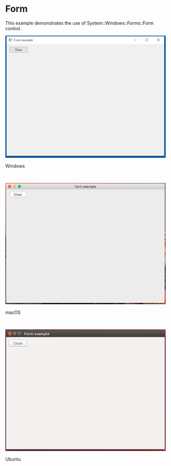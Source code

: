 # Form
This example demonstrates the use of System::Windows::Forms::Form control.
<BR>

![GitHub Logo](../../../Documentations/Images/Examples/Forms/FormW.png)
<p align="left">Windows</p>
<BR>

![GitHub Logo](../../../Documentations/Images/Examples/Forms/FormM.png)
<p align="left">macOS</p>
<BR>

![GitHub Logo](../../../Documentations/Images/Examples/Forms/FormU.png)
<p align="left">Ubuntu</p>
<BR>
